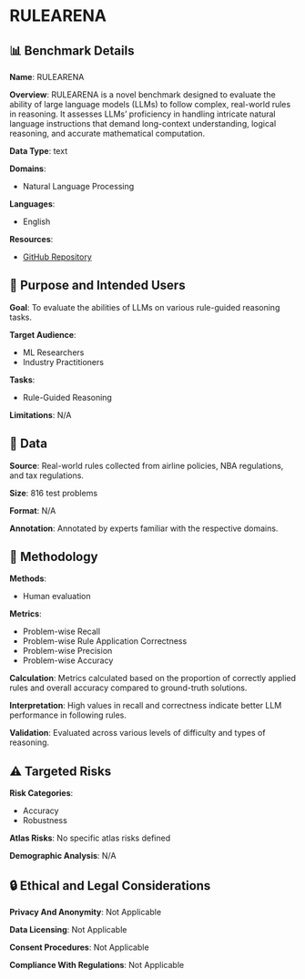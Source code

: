 # RULEARENA

## 📊 Benchmark Details

**Name**: RULEARENA

**Overview**: RULEARENA is a novel benchmark designed to evaluate the ability of large language models (LLMs) to follow complex, real-world rules in reasoning. It assesses LLMs’ proficiency in handling intricate natural language instructions that demand long-context understanding, logical reasoning, and accurate mathematical computation.

**Data Type**: text

**Domains**:
- Natural Language Processing

**Languages**:
- English

**Resources**:
- [GitHub Repository](https://github.com/user/repo)

## 🎯 Purpose and Intended Users

**Goal**: To evaluate the abilities of LLMs on various rule-guided reasoning tasks.

**Target Audience**:
- ML Researchers
- Industry Practitioners

**Tasks**:
- Rule-Guided Reasoning

**Limitations**: N/A

## 💾 Data

**Source**: Real-world rules collected from airline policies, NBA regulations, and tax regulations.

**Size**: 816 test problems

**Format**: N/A

**Annotation**: Annotated by experts familiar with the respective domains.

## 🔬 Methodology

**Methods**:
- Human evaluation

**Metrics**:
- Problem-wise Recall
- Problem-wise Rule Application Correctness
- Problem-wise Precision
- Problem-wise Accuracy

**Calculation**: Metrics calculated based on the proportion of correctly applied rules and overall accuracy compared to ground-truth solutions.

**Interpretation**: High values in recall and correctness indicate better LLM performance in following rules.

**Validation**: Evaluated across various levels of difficulty and types of reasoning.

## ⚠️ Targeted Risks

**Risk Categories**:
- Accuracy
- Robustness

**Atlas Risks**:
No specific atlas risks defined

**Demographic Analysis**: N/A

## 🔒 Ethical and Legal Considerations

**Privacy And Anonymity**: Not Applicable

**Data Licensing**: Not Applicable

**Consent Procedures**: Not Applicable

**Compliance With Regulations**: Not Applicable
